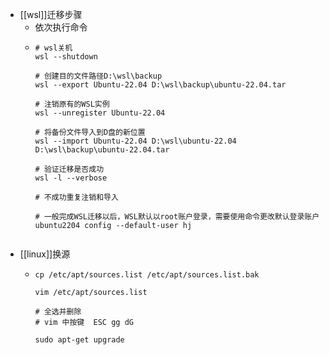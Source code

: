 - [[wsl]]迁移步骤
	- 依次执行命令
	- ```
	  # wsl关机
	  wsl --shutdown
	  
	  # 创建目的文件路径D:\wsl\backup
	  wsl --export Ubuntu-22.04 D:\wsl\backup\ubuntu-22.04.tar
	  
	  # 注销原有的WSL实例
	  wsl --unregister Ubuntu-22.04
	  
	  # 将备份文件导入到D盘的新位置
	  wsl --import Ubuntu-22.04 D:\wsl\ubuntu-22.04 D:\wsl\backup\ubuntu-22.04.tar
	   
	  # 验证迁移是否成功
	  wsl -l --verbose
	  
	  # 不成功重复注销和导入
	  
	  # 一般完成WSL迁移以后，WSL默认以root账户登录，需要使用命令更改默认登录账户
	  ubuntu2204 config --default-user hj
	  
	  
	  ```
- [[linux]]换源
	- ```
	  cp /etc/apt/sources.list /etc/apt/sources.list.bak
	  
	  vim /etc/apt/sources.list 
	  
	  # 全选并删除
	  # vim 中按键  ESC gg dG
	  
	  sudo apt-get upgrade
	  ```